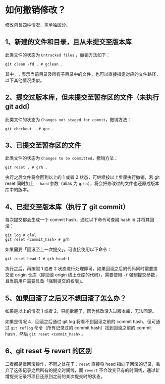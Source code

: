 # 如何撤销修改？

修改包含四种情况，需单独区分。

## 1、新建的文件和目录，且从未提交至版本库

此类文件的状态为 `Untracked files` ，撤销方法如下：

```shell
git clean -fd . # gclean .
```

其中，`.` 表示当前目录及所有子目录中的文件，也可以直接指定对应的文件路径，以下其他情况类似。

## 2、提交过版本库，但未提交至暂存区的文件（未执行 git add）

此类文件的状态为 `Changes not staged for commit`，撤销方法：

```shell
git checkout . # gco .
```

## 3、已提交至暂存区的文件

此类文件的状态为 `Changes to be committed`，撤销方法：

```shell
git reset . # grh .
```

执行之后文件将会回到以上的 1 或者 2 状态，可继续按以上步骤执行撤销，若 git reset 同时加上 `--hard` 参数（alias 为 `grhh`），将会把修改过的文件也还原成版本库中的版本。

## 4、已提交至版本库（执行了 git commit）

每次提交都会生成一个 commit hash，通过以下命令可查阅 hash id 并将其回滚：

```shell
git log # glol
git reset <commit_hash> # grh 
```

如果需要「回滚至上一次提交」，可直接使用以下命令：

```shell
git reset head~1 # grh head~1
```

执行之后，再按照 1 或者 2 状态进行处理即可，如果回滚之后的代码同时需要提交至 origin 仓库（即回滚 origin 线上仓库的代码），需要使用 `-f` 强制提交参数，且当前用户需要具备「强制提交的权限」。

## 5、如果回滚了之后又不想回滚了怎么办？

如果是以上的情况 1 或者 2，只能歇屁了，因为修改没入过版本库，无法回滚。

如果是情况 4，回滚之后通过 git log 将看不到回滚之前的 commit hash，但可通过 `git reflog` 命令（所有记录过的 commit hash）找到回滚之前的 commit hash，然后 `git reset <commit_hash>` 。

## 6、git reset 与 revert 的区别

二者都是做回滚操作，不同之处在于：`reset` 直接将 head 指向了回滚的记录，丢弃了这条记录之后所有的提交时间线，而 `revert` 不会改变已有的时间线，通过新增提交记录将项目还原到之前的某次提交时的状态。
